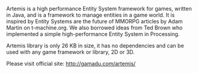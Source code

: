 Artemis is a high performance Entity System framework for games, written in Java, and is a framework to manage entities in a game world. It is inspired by Entity Systems are the future of MMORPG articles by Adam Martin on t-machine.org. We also borrowed ideas from Ted Brown who implemented a simple high-performance Entity System in Processing.

Artemis library is only 26 KB in size, it has no dependencies and can be used with any game framework or library, 2D or 3D.

Please visit official site:
http://gamadu.com/artemis/
